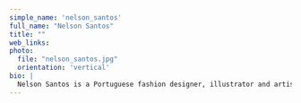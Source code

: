 ```yaml
---
simple_name: 'nelson_santos'
full_name: "Nelson Santos"
title: ""
web_links:
photo:
  file: "nelson_santos.jpg"
  orientation: 'vertical'
bio: |
  Nelson Santos is a Portuguese fashion designer, illustrator and artist, who explores and overemphasizes the human body shape by manipulating materials, texture and cuts to create unique pieces to suit each individual he works with. His work is a fusion of art and fashion that explores a different side of fashion, the dichotomy between the beautiful and the ugly and the aspirational desire for beauty. Nelson’s inspiration comes from the people in the streets, music and films.
---
```

